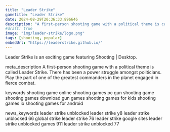 ```yaml
---
title: "Leader Strike"
gametitle: "Leader Strike"
date: 2024-08-29T20:36:33.896646
description: "A first-person shooting game with a political theme is called Leader Strike. There has been a power struggle amongst politicians. Play the part of one of the greatest commanders in the planet engaged in fierce combat."
#draft: true
image: "img/leader-strike/logo.png"
tags: [shooting, popular]
embedUrl: "https://leaderstrike.github.io/"
---
```


Leader Strike is an exciting game featuring Shooting | Desktop.

meta_description
A first-person shooting game with a political theme is called Leader Strike. There has been a power struggle amongst politicians. Play the part of one of the greatest commanders in the planet engaged in fierce combat.


keywords
shooting game online shooting games pc gun shooting game shooting games download gun games shooting games for kids shooting games io shooting games for android


news_keywords
leader strike unblocked leader strike y8 leader strike unblocked 66 global strike leader strike 76 leader strike google sites leader strike unblocked games 911 leader strike unblocked 77
